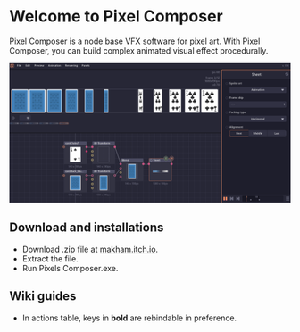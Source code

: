 # Welcome to Pixel Composer

Pixel Composer is a node base VFX software for pixel art. With Pixel Composer, you can build complex animated visual effect procedurally.

![screenshot1](img/screenshots/cards.gif)

## Download and installations

- Download .zip file at [makham.itch.io](https://makham.itch.io/pixel-composer).
- Extract the file.
- Run Pixels Composer.exe.

## Wiki guides
- In actions table, keys in **bold** are rebindable in preference.